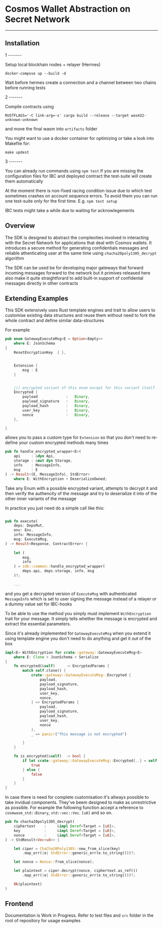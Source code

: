 # Cosmos Wallet Abstraction on Secret Network

---

## Installation


1 -------

Setup  local blockhain nodes + relayer (Hermes)
```
docker-compose up --build -d
```
Wait before hermes create a connection and a channel between two chains before running tests



2 -------

Compile contracts using
```
RUSTFLAGS='-C link-arg=-s' cargo build --release --target wasm32-unknown-unknown
```
and move the final wasm into `artifacts` folder

You might want to use a docker container for optimizing or take a look into Makefile for:
```
make updest
``` 

3 -------

You can already run commands using
```npm test```
If you are missing the configuration files for IBC and deployed contract the test-suite will create them automatically

At the moment there is non-fixed racing condition issue due to which test sometimes crashes on account sequence errors. To avoid them you can run one test-suite only for the first time. E.g.
```npm test setup```

IBC tests might take a while due to waiting for acknowlegements


## Overview

The SDK is designed to abstract the complexities involved in interacting with the Secret Network for applications that deal with Cosmos wallets. It introduces a secure method for generating confidentials messages and reliable athenticating user at the same time using `chacha20poly1305_decrypt` algorithm

The SDK can be used be for developing major gateways that forward incoming messages forward to the network but it primives released here also make it quite straightforard to add built-in support of confidental messages directly in other contracts


## Extending Examples

This SDK extensively uses Rust template engines and trait to allow users to customise existing data structures and reuse them without need to fork the whole contract and define similar data-structures

For example
```Rust
pub enum GatewayExecuteMsg<E = Option<Empty>> 
    where E: JsonSchema
{
    ResetEncryptionKey  { },


    Extension {
        msg : E
    }


    /// encrypted variant of this enum except for this variant itself 
    Encrypted {
        payload             :   Binary,
        payload_signature   :   Binary,
        payload_hash        :   Binary,
        user_key            :   Binary,
        nonce               :   Binary,
    },

}
```
allows you to pass a custom type for `Extension` so that you don't need to re-define  your custom encrypted methods many times


```Rust
pub fn handle_encrypted_wrapper<E>(
    api     : &dyn Api,
    storage : &mut dyn Storage,
    info    : MessageInfo,
    msg     : E
) -> Result<(E, MessageInfo), StdError> 
    where E: WithEncryption + DeserializeOwned;
```
Take any Enum with a possible encrypted variant, attempts to decrypt it and then verify the authencity of the message and try to deserialize it into of the other inner variants of the message 


In practice you just need do a simple call like this: 
```Rust

pub fn execute(
    deps: DepsMut,
    env: Env,
    info: MessageInfo,
    msg: ExecuteMsg,
) -> Result<Response, ContractError> {
    
    let (
        msg, 
        info
    ) = sdk::common::handle_encrypted_wrapper(
        deps.api, deps.storage, info, msg
    )?;

    ...
```
and you get a decrypted version of `ExecuteMsg` with authenticated  `MessageInfo` which is set to user signing the message instead of a relayer or a dummy value set for IBC-hooks 


To be able to use the method you simply must implement `WithEncryption` trait for your message. It simply tells whether the message is encrypted and extract the essential parameters. 


Since it's already implemented for `GatewayExecuteMsg` when you extend it using template engine you don't need to do anything and get it out of the box


```Rust
impl<E> WithEncryption for crate::gateway::GatewayExecuteMsg<E> 
    where E: Clone + JsonSchema + Serialize
{
    fn encrypted(&self)     -> EncryptedParams {
        match self.clone() {
            crate::gateway::GatewayExecuteMsg::Encrypted {
                payload,
                payload_signature,
                payload_hash,
                user_key,
                nonce,
            } => EncryptedParams {
                payload,
                payload_signature,
                payload_hash,
                user_key,
                nonce
            },
            _ => panic!("This message is not encrypted")

        }
    }

    fn is_encrypted(&self)  -> bool {
        if let crate::gateway::GatewayExecuteMsg::Encrypted{..} = self {
            true
        } else {
            false
        }
    }
}

```

In case there is need for complete customisation it's allways possible to take invidual components. They've beem designed to make as unrestrictive as possible. For example the following function accept a reference to
`cosmwasm_std::Binary`,
`std::vec::Vec`.
`[u8]`
and so on. 

```Rust
pub fn chacha20poly1305_decrypt(
    ciphertext    :     &impl Deref<Target = [u8]>,
    key           :     &impl Deref<Target = [u8]>,
    nonce         :     &impl Deref<Target = [u8]>,
) -> StdResult<Vec<u8>> {

    let ciper = ChaCha20Poly1305::new_from_slice(key)
        .map_err(|e| StdError::generic_err(e.to_string()))?;

    let nonce = Nonce::from_slice(nonce);

    let plaintext = ciper.decrypt(nonce, ciphertext.as_ref())
        .map_err(|e| StdError::generic_err(e.to_string()))?;

    Ok(plaintext)
}
```



## Frontend

Documentation is Work in Progress. Refer to test files and `src` folder in the root of repository for usage examples